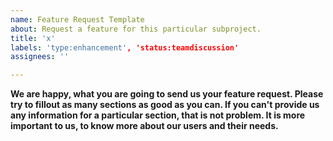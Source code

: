 ```yaml
---
name: Feature Request Template
about: Request a feature for this particular subproject.
title: 'x'
labels: 'type:enhancement', 'status:teamdiscussion'
assignees: ''

---
```


**We are happy, what you are going to send us your feature request. Please try to fillout as many sections as good as you can. If you can't provide us any information for a particular section, that is not problem. It is more important to us, to know more about our users and their needs.** 


